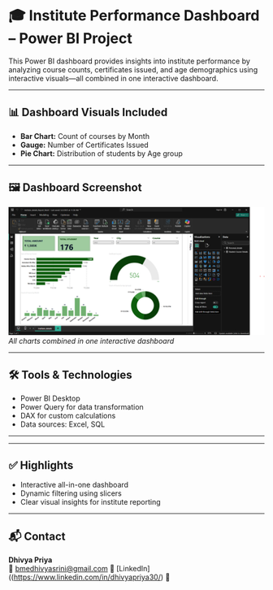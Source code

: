 # 🎓 Institute Performance Dashboard – Power BI Project

This Power BI dashboard provides insights into institute performance by analyzing course counts, certificates issued, and age demographics using interactive visuals—all combined in one interactive dashboard.

---

## 📊 Dashboard Visuals Included

- **Bar Chart:** Count of courses by Month  
- **Gauge:** Number of Certificates Issued  
- **Pie Chart:** Distribution of students by Age group  

---

## 🖼️ Dashboard Screenshot

![Complete Dashboard](Power_Bi_Project.png)
*All charts combined in one interactive dashboard*

---

## 🛠️ Tools & Technologies

- Power BI Desktop  
- Power Query for data transformation  
- DAX for custom calculations  
- Data sources: Excel, SQL  

---


---

## ✅ Highlights

- Interactive all-in-one dashboard  
- Dynamic filtering using slicers  
- Clear visual insights for institute reporting  

---

## 📬 Contact

**Dhivya Priya**  
📧 bmedhivyasrini@gmail.com
🔗 [LinkedIn]((https://www.linkedin.com/in/dhivyapriya30/)
📁 



